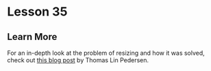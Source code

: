 # Lesson 35

## Learn More

For an in-depth look at the problem of resizing and how it was solved, check out [this blog post](https://www.tidyverse.org/blog/2020/08/taking-control-of-plot-scaling/) by Thomas Lin Pedersen.
